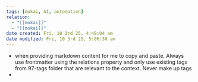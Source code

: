 ```yaml
---
tags: [mokai, AI, automation]
relation:
  - "[[mokai]]"
  - "[[mokai]]"
date created: Fri, 10 3rd 25, 4:48:04 am
date modified: Fri, 10 3rd 25, 5:06:30 am
---
```

- when providing markdown content for me to copy and paste. Always use frontmatter using the relations property and only use existing tags from 97-tags folder that are relevant to the context. Never make up tags
-
